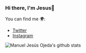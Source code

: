 ### Hi there, I'm Jesus👋

You can find me 🌍:

- [Twitter](https://twitter.com/mjesusoj)
- [Instagram](https://instagram.com/jesusojeda00)

<!--
**mjesusoj/mjesusoj** is a ✨ _special_ ✨ repository because its `README.md` (this file) appears on your GitHub profile.

Here are some ideas to get you started:

- 🔭 I’m currently working on ...
- 🌱 I’m currently learning ...
- 👯 I’m looking to collaborate on ...
- 🤔 I’m looking for help with ...
- 💬 Ask me about ...
- 📫 How to reach me: ...
- 😄 Pronouns: ...
- ⚡ Fun fact: ...
-->

![Manuel Jesús Ojeda's github stats](https://github-readme-stats.vercel.app/api?username=mjesusoj&show_icons=true&theme=dracula)
